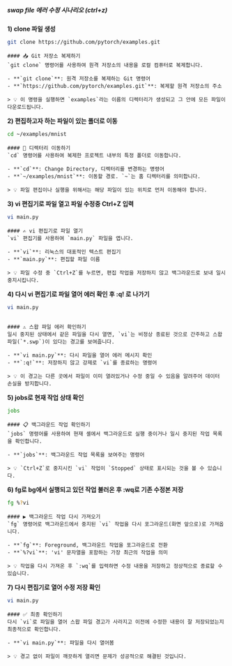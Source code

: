 ##### swap file 에러 수정 시나리오 (ctrl+z) #####

**1) clone 파일 생성**

```bash
git clone https://github.com/pytorch/examples.git
```
```desc
#### 📥 Git 저장소 복제하기
`git clone` 명령어를 사용하여 원격 저장소의 내용을 로컬 컴퓨터로 복제합니다.

- **`git clone`**: 원격 저장소를 복제하는 Git 명령어
- **`https://github.com/pytorch/examples.git`**: 복제할 원격 저장소의 주소

> 💡 이 명령을 실행하면 `examples`라는 이름의 디렉터리가 생성되고 그 안에 모든 파일이 다운로드됩니다.
```

**2) 편집하고자 하는 파일이 있는 폴더로 이동**


```bash
cd ~/examples/mnist
```
```desc
#### 📁 디렉터리 이동하기
`cd` 명령어를 사용하여 복제한 프로젝트 내부의 특정 폴더로 이동합니다.

- **`cd`**: Change Directory, 디렉터리를 변경하는 명령어
- **`~/examples/mnist`**: 이동할 경로. `~`는 홈 디렉터리를 의미합니다.

> 💡 파일 편집이나 실행을 위해서는 해당 파일이 있는 위치로 먼저 이동해야 합니다.
```


**3) vi 편집기로 파일 열고 파일 수정중 Ctrl+Z 입력**

```bash
vi main.py
```
```desc
#### ✍️ vi 편집기로 파일 열기
`vi` 편집기를 사용하여 `main.py` 파일을 엽니다.

- **`vi`**: 리눅스의 대표적인 텍스트 편집기
- **`main.py`**: 편집할 파일 이름

> 💡 파일 수정 중 `Ctrl+Z`를 누르면, 편집 작업을 저장하지 않고 백그라운드로 보내 일시 중지시킵니다.
```

**4) 다시 vi 편집기로 파일 열어 에러 확인 후 :q! 로 나가기**
```bash
vi main.py
```
```no-err-check
```
```desc
#### ⚠️ 스왑 파일 에러 확인하기
일시 중지된 상태에서 같은 파일을 다시 열면, `vi`는 비정상 종료된 것으로 간주하고 스왑 파일(`*.swp`)이 있다는 경고를 보여줍니다.

- **`vi main.py`**: 다시 파일을 열어 에러 메시지 확인
- **`:q!`**: 저장하지 않고 강제로 `vi`를 종료하는 명령어

> 💡 이 경고는 다른 곳에서 파일이 이미 열려있거나 수정 중일 수 있음을 알려주어 데이터 손실을 방지합니다.
```

**5) jobs로 현재 작업 상태 확인**

```bash
jobs
```
```desc
#### 📋 백그라운드 작업 확인하기
`jobs` 명령어를 사용하여 현재 셸에서 백그라운드로 실행 중이거나 일시 중지된 작업 목록을 확인합니다.

- **`jobs`**: 백그라운드 작업 목록을 보여주는 명령어

> 💡 `Ctrl+Z`로 중지시킨 `vi` 작업이 `Stopped` 상태로 표시되는 것을 볼 수 있습니다.
```


**6) fg로 bg에서 실행되고 있던 작업 불러온 후 :wq로 기존 수정본 저장**

```bash
fg %?vi
```
```desc
#### ▶️ 백그라운드 작업 다시 가져오기
`fg` 명령어로 백그라운드에서 중지된 `vi` 작업을 다시 포그라운드(화면 앞으로)로 가져옵니다.

- **`fg`**: Foreground, 백그라운드 작업을 포그라운드로 전환
- **`%?vi`**: 'vi' 문자열을 포함하는 가장 최근의 작업을 의미

> 💡 작업을 다시 가져온 후 `:wq`를 입력하면 수정 내용을 저장하고 정상적으로 종료할 수 있습니다.
```

**7) 다시 편집기로 열어 수정 저장 확인**

```bash
vi main.py
```
```desc
#### ✅ 최종 확인하기
다시 `vi`로 파일을 열어 스왑 파일 경고가 사라지고 이전에 수정한 내용이 잘 저장되었는지 최종적으로 확인합니다.

- **`vi main.py`**: 파일을 다시 열어봄

> 💡 경고 없이 파일이 깨끗하게 열리면 문제가 성공적으로 해결된 것입니다.
```
